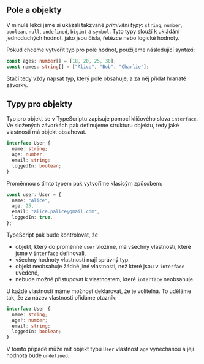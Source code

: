 ## Pole a objekty

V minulé lekci jsme si ukázali takzvané _primivitní typy_: `string`, `number`, `boolean`, `null`, `undefined`, `bigint` a `symbol`. Tyto typy slouží k ukládání jednoduchých hodnot, jako jsou čísla, řetězce nebo logické hodnoty. 

Pokud chceme vytvořit typ pro pole hodnot, použijeme následující syntaxi:

```ts
const ages: number[] = [18, 20, 25, 30];
const names: string[] = ["Alice", "Bob", "Charlie"];
```

Stačí tedy vždy napsat typ, který pole obsahuje, a za něj přidat hranaté závorky.

## Typy pro objekty

Typ pro objekt se v TypeScriptu zapisuje pomocí klíčového slova `interface`. Ve složených závorkách pak definujeme strukturu objektu, tedy jaké vlastnosti má objekt obsahovat.

```ts
interface User {
  name: string;
  age: number;
  email: string;
  loggedIn: boolean;
}
```

Proměnnou s tímto typem pak vytvoříme klasicým způsobem:

```ts
const user: User = {
  name: "Alice",
  age: 25,
  email: "alice.palice@gmail.com",
  loggedIn: true,
};
```

TypeScript pak bude kontrolovat, že

- objekt, který do proměnné `user` vložíme, má všechny vlastnosti, které jsme v `interface` definovali,
- všechny hodnoty vlastností mají správný typ.
- objekt neobsahuje žádné jiné vlastnosti, než které jsou v `interface` uvedené,
- nebude možné přistupovat k vlastnostem, které `interface` neobsahuje.

U každé vlastnosti máme možnost deklarovat, že je volitelná. To uděláme tak, že za název vlastnosti přidáme otazník:

```ts
interface User {
  name: string;
  age?: number;
  email: string;
  loggedIn: boolean;
}
```

V tomto případě může mít objekt typu `User` vlastnost `age` vynechanou a její hodnota bude `undefined`.
